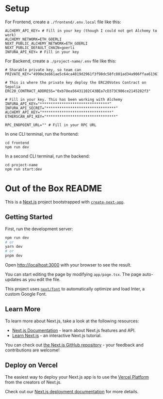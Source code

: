 # Setup

For Frontend, create a `./frontend/.env.local` file like this:
```
ALCHEMY_API_KEY= # Fill in your key (though I could not get Alchemy to work)
ALCHEMY_NETWORK=ETH_GOERLI
NEXT_PUBLIC_ALCHEMY_NETWORK=ETH_GOERLI
NEXT_PUBLIC_DEFAULT_CHAIN=goerli
INFURA_API_KEY= # Fill in your key
```

For Backend, create a `./project-name/.env` file like this:
```
# Sharable private key, so team can 
PRIVATE_KEY="4990e3e661ae5c64ca4819d2961f3f98dc58fc801ad34a906ffaa61361b06335"

# This is where the private key deploy the ERC20Votes Contract on Sepolia
ERC20_CONTRACT_ADDRESS="0xb78ea56431102C43BEa7cD373C986ce2145282f3"

# Fill in your key. This has been working with Alchemy
INFURA_API_KEY="********************************"
INFURA_API_SECRET="********************************"
ALCHEMY_API_KEY="********************************"
ETHERSCAN_API_KEY="********************************"

RPC_ENDPOINT_URL="" # Fill in your RPC URL
```

In one CLI terminal, run the frontend:
```
cd frontend
npm run dev
```

In a second CLI terminal, run the backend:
```
cd project-name
npm run start:dev
```

# Out of the Box README

This is a [Next.js](https://nextjs.org/) project bootstrapped with [`create-next-app`](https://github.com/vercel/next.js/tree/canary/packages/create-next-app).

## Getting Started

First, run the development server:

```bash
npm run dev
# or
yarn dev
# or
pnpm dev
```

Open [http://localhost:3000](http://localhost:3000) with your browser to see the result.

You can start editing the page by modifying `app/page.tsx`. The page auto-updates as you edit the file.

This project uses [`next/font`](https://nextjs.org/docs/basic-features/font-optimization) to automatically optimize and load Inter, a custom Google Font.

## Learn More

To learn more about Next.js, take a look at the following resources:

- [Next.js Documentation](https://nextjs.org/docs) - learn about Next.js features and API.
- [Learn Next.js](https://nextjs.org/learn) - an interactive Next.js tutorial.

You can check out [the Next.js GitHub repository](https://github.com/vercel/next.js/) - your feedback and contributions are welcome!

## Deploy on Vercel

The easiest way to deploy your Next.js app is to use the [Vercel Platform](https://vercel.com/new?utm_medium=default-template&filter=next.js&utm_source=create-next-app&utm_campaign=create-next-app-readme) from the creators of Next.js.

Check out our [Next.js deployment documentation](https://nextjs.org/docs/deployment) for more details.
